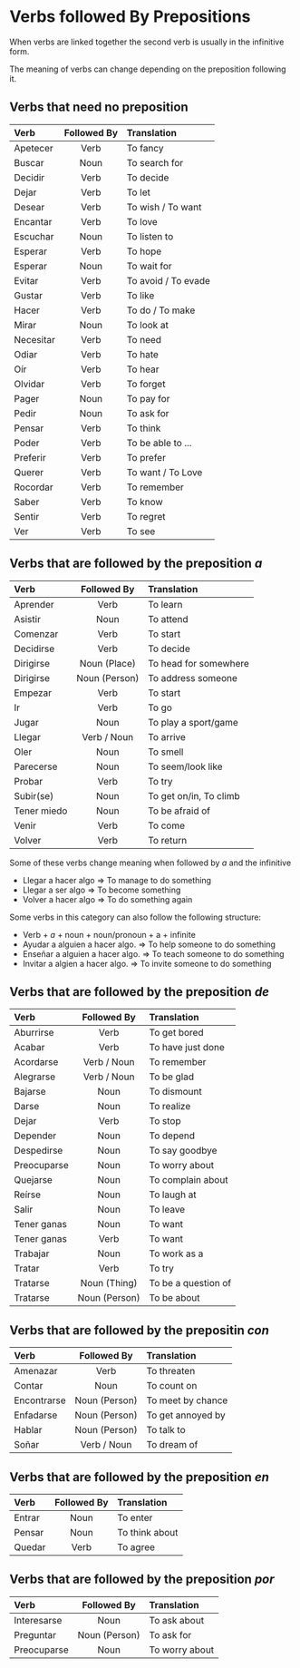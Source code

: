 Verbs followed By Prepositions
==============================

When verbs are linked together the second verb is usually in the infinitive form.

The meaning of verbs can change depending on the preposition following it.


Verbs that need no preposition
------------------------------

Verb      | Followed By | Translation
:---------|:-----------:|:-----------
Apetecer  |        Verb | To fancy
Buscar    |        Noun | To search for
Decidir   |        Verb | To decide
Dejar     |        Verb | To let
Desear    |        Verb | To wish / To want
Encantar  |        Verb | To love
Escuchar  |        Noun | To listen to
Esperar   |        Verb | To hope
Esperar   |        Noun | To wait for
Evitar    |        Verb | To avoid / To evade
Gustar    |        Verb | To like
Hacer     |        Verb | To do / To make
Mirar     |        Noun | To look at
Necesitar |        Verb | To need
Odiar     |        Verb | To hate
Oír       |        Verb | To hear
Olvidar   |        Verb | To forget
Pager     |        Noun | To pay for
Pedir     |        Noun | To ask for
Pensar    |        Verb | To think
Poder     |        Verb | To be able to ...
Preferir  |        Verb | To prefer
Querer    |        Verb | To want / To Love
Rocordar  |        Verb | To remember
Saber     |        Verb | To know
Sentir    |        Verb | To regret
Ver       |        Verb | To see



Verbs that are followed by the preposition _a_
-----------------------------------------------

Verb        |   Followed By | Translation
:-----------|:-------------:|:-----------
Aprender    |          Verb | To learn
Asistir     |          Noun | To attend
Comenzar    |          Verb | To start
Decidirse   |          Verb | To decide
Dirigirse   |  Noun (Place) | To head for somewhere
Dirigirse   | Noun (Person) | To address someone
Empezar     |          Verb | To start
Ir          |          Verb | To go
Jugar       |          Noun | To play a sport/game
Llegar      |   Verb / Noun | To arrive
Oler        |          Noun | To smell
Parecerse   |          Noun | To seem/look like
Probar      |          Verb | To try
Subir(se)   |          Noun | To get on/in, To climb
Tener miedo |          Noun | To be afraid of
Venir       |          Verb | To come
Volver      |          Verb | To return

Some of these verbs change meaning when followed by _a_ and the infinitive

 - Llegar a hacer algo => To manage to do something
 - Llegar a ser algo => To become something
 - Volver a hacer algo => To do something again

Some verbs in this category can also follow the following structure:
 - Verb + _a_ + noun + noun/pronoun + a + infinite
  - Ayudar a alguien a hacer algo. => To help someone to do something
  - Enseñar a alguien a hacer algo. => To teach someone to do something
  - Invitar a algien a hacer algo. => To invite someone to do something



Verbs that are followed by the preposition _de_
-----------------------------------------------

Verb        |    Followed By | Translation
:-----------|:--------------:|:-----------
Aburrirse   |           Verb | To get bored
Acabar      |           Verb | To have just done
Acordarse   |    Verb / Noun | To remember
Alegrarse   |    Verb / Noun | To be glad
Bajarse     |           Noun | To dismount
Darse       |           Noun | To realize
Dejar       |           Verb | To stop
Depender    |           Noun | To depend
Despedirse  |           Noun | To say goodbye
Preocuparse |           Noun | To worry about
Quejarse    |           Noun | To complain about
Reírse      |           Noun | To laugh at
Salir       |           Noun | To leave
Tener ganas |           Noun | To want
Tener ganas |           Verb | To want
Trabajar    |           Noun | To work as a
Tratar      |           Verb | To try
Tratarse    |   Noun (Thing) | To be a question of
Tratarse    |  Noun (Person) | To be about



Verbs that are followed by the prepositin _con_
------------------------------------------------

Verb        |     Followed By | Translation
:-----------|:---------------:|:-----------
Amenazar    |            Verb | To threaten
Contar      |            Noun | To count on
Encontrarse |   Noun (Person) | To meet by chance
Enfadarse   |   Noun (Person) | To get annoyed by
Hablar      |   Noun (Person) | To talk to
Soñar       |     Verb / Noun | To dream of



Verbs that are followed by the preposition _en_
-----------------------------------------------

Verb   | Followed By | Translation
:------|:-----------:|:-----------
Entrar |        Noun | To enter
Pensar |        Noun | To think about
Quedar |        Verb | To agree



Verbs that are followed by the preposition _por_
-------------------------------------------------

Verb        |   Followed By | Translation
:-----------|:-------------:|:-----------
Interesarse |          Noun | To ask about
Preguntar   | Noun (Person) | To ask for
Preocuparse |          Noun | To worry about
